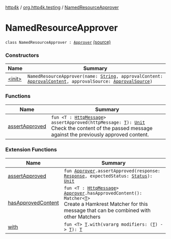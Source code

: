 [http4k](../../index.md) / [org.http4k.testing](../index.md) / [NamedResourceApprover](./index.md)

# NamedResourceApprover

`class NamedResourceApprover : `[`Approver`](../-approver/index.md) [(source)](https://github.com/http4k/http4k/blob/master/http4k-testing-approval/src/main/kotlin/org/http4k/testing/Approver.kt#L24)

### Constructors

| Name | Summary |
|---|---|
| [&lt;init&gt;](-init-.md) | `NamedResourceApprover(name: `[`String`](https://kotlinlang.org/api/latest/jvm/stdlib/kotlin/-string/index.html)`, approvalContent: `[`ApprovalContent`](../-approval-content/index.md)`, approvalSource: `[`ApprovalSource`](../-approval-source/index.md)`)` |

### Functions

| Name | Summary |
|---|---|
| [assertApproved](assert-approved.md) | `fun <T : `[`HttpMessage`](../../org.http4k.core/-http-message/index.md)`> assertApproved(httpMessage: `[`T`](assert-approved.md#T)`): `[`Unit`](https://kotlinlang.org/api/latest/jvm/stdlib/kotlin/-unit/index.html)<br>Check the content of the passed message against the previously approved content. |

### Extension Functions

| Name | Summary |
|---|---|
| [assertApproved](../assert-approved.md) | `fun `[`Approver`](../-approver/index.md)`.assertApproved(response: `[`Response`](../../org.http4k.core/-response/index.md)`, expectedStatus: `[`Status`](../../org.http4k.core/-status/index.md)`): `[`Unit`](https://kotlinlang.org/api/latest/jvm/stdlib/kotlin/-unit/index.html) |
| [hasApprovedContent](../has-approved-content.md) | `fun <T : `[`HttpMessage`](../../org.http4k.core/-http-message/index.md)`> `[`Approver`](../-approver/index.md)`.hasApprovedContent(): Matcher<`[`T`](../has-approved-content.md#T)`>`<br>Create a Hamkrest Matcher for this message that can be combined with other Matchers |
| [with](../../org.http4k.core/with.md) | `fun <T> `[`T`](../../org.http4k.core/with.md#T)`.with(vararg modifiers: (`[`T`](../../org.http4k.core/with.md#T)`) -> `[`T`](../../org.http4k.core/with.md#T)`): `[`T`](../../org.http4k.core/with.md#T) |
